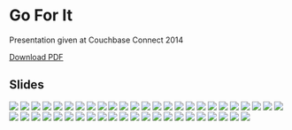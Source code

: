 # Go For It

Presentation given at Couchbase Connect 2014

[Download PDF](https://github.com/mschoch/go-for-it-couchbase-connect-2014/blob/master/GoForIt.pdf?raw=true)

## Slides

![](images/GoForIt.jpeg)
![](images/GoForIt%202.jpeg)
![](images/GoForIt%203.jpeg)
![](images/GoForIt%204.jpeg)
![](images/GoForIt%205.jpeg)
![](images/GoForIt%206.jpeg)
![](images/GoForIt%207.jpeg)
![](images/GoForIt%208.jpeg)
![](images/GoForIt%209.jpeg)
![](images/GoForIt%2010.jpeg)
![](images/GoForIt%2011.jpeg)
![](images/GoForIt%2012.jpeg)
![](images/GoForIt%2013.jpeg)
![](images/GoForIt%2014.jpeg)
![](images/GoForIt%2015.jpeg)
![](images/GoForIt%2016.jpeg)
![](images/GoForIt%2017.jpeg)
![](images/GoForIt%2018.jpeg)
![](images/GoForIt%2019.jpeg)
![](images/GoForIt%2020.jpeg)
![](images/GoForIt%2021.jpeg)
![](images/GoForIt%2022.jpeg)
![](images/GoForIt%2023.jpeg)
![](images/GoForIt%2024.jpeg)
![](images/GoForIt%2025.jpeg)
![](images/GoForIt%2026.jpeg)
![](images/GoForIt%2027.jpeg)
![](images/GoForIt%2028.jpeg)
![](images/GoForIt%2029.jpeg)
![](images/GoForIt%2030.jpeg)
![](images/GoForIt%2031.jpeg)
![](images/GoForIt%2032.jpeg)
![](images/GoForIt%2033.jpeg)
![](images/GoForIt%2034.jpeg)
![](images/GoForIt%2035.jpeg)
![](images/GoForIt%2036.jpeg)
![](images/GoForIt%2037.jpeg)
![](images/GoForIt%2038.jpeg)
![](images/GoForIt%2039.jpeg)
![](images/GoForIt%2040.jpeg)
![](images/GoForIt%2041.jpeg)
![](images/GoForIt%2042.jpeg)
![](images/GoForIt%2043.jpeg)
![](images/GoForIt%2044.jpeg)
![](images/GoForIt%2045.jpeg)
![](images/GoForIt%2046.jpeg)
![](images/GoForIt%2047.jpeg)